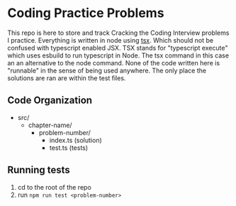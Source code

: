 # Coding Practice Problems
This repo is here to store and track Cracking the Coding Interview problems I practice. Everything is written in node using [tsx](npmjs.com/package/tsx). Which should not be confused with typescript enabled JSX. TSX stands for "typescript execute" which uses esbuild to run typescript in Node. The tsx command in this case an an alternative to the node command. None of the code written here is "runnable" in the sense of being used anywhere. The only place the solutions are ran are within the test files.

## Code Organization
- src/
    - chapter-name/
        - problem-number/
            - index.ts (solution)
            - test.ts (tests)

## Running tests
1. cd to the root of the repo
2. run `npm run test <problem-number>`
